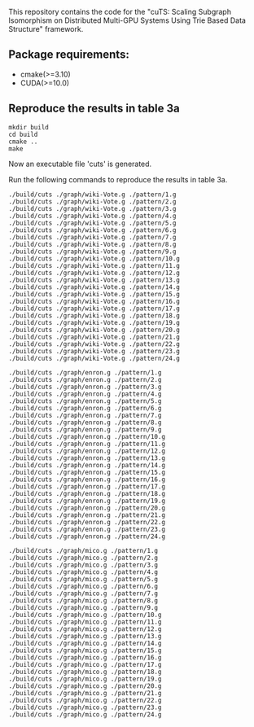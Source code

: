 This repository contains the code for the "cuTS: Scaling Subgraph Isomorphism on Distributed Multi-GPU Systems Using Trie Based Data Structure" framework. 

## Package requirements:
* cmake(>=3.10)
* CUDA(>=10.0)
    
## Reproduce the results in table 3a
    
    mkdir build
    cd build
    cmake ..
    make

Now an executable file 'cuts' is generated. 

Run the following commands to reproduce the results in table 3a.
    
    ./build/cuts ./graph/wiki-Vote.g ./pattern/1.g
    ./build/cuts ./graph/wiki-Vote.g ./pattern/2.g
    ./build/cuts ./graph/wiki-Vote.g ./pattern/3.g
    ./build/cuts ./graph/wiki-Vote.g ./pattern/4.g
    ./build/cuts ./graph/wiki-Vote.g ./pattern/5.g
    ./build/cuts ./graph/wiki-Vote.g ./pattern/6.g
    ./build/cuts ./graph/wiki-Vote.g ./pattern/7.g
    ./build/cuts ./graph/wiki-Vote.g ./pattern/8.g
    ./build/cuts ./graph/wiki-Vote.g ./pattern/9.g
    ./build/cuts ./graph/wiki-Vote.g ./pattern/10.g
    ./build/cuts ./graph/wiki-Vote.g ./pattern/11.g
    ./build/cuts ./graph/wiki-Vote.g ./pattern/12.g
    ./build/cuts ./graph/wiki-Vote.g ./pattern/13.g
    ./build/cuts ./graph/wiki-Vote.g ./pattern/14.g
    ./build/cuts ./graph/wiki-Vote.g ./pattern/15.g
    ./build/cuts ./graph/wiki-Vote.g ./pattern/16.g
    ./build/cuts ./graph/wiki-Vote.g ./pattern/17.g
    ./build/cuts ./graph/wiki-Vote.g ./pattern/18.g
    ./build/cuts ./graph/wiki-Vote.g ./pattern/19.g
    ./build/cuts ./graph/wiki-Vote.g ./pattern/20.g
    ./build/cuts ./graph/wiki-Vote.g ./pattern/21.g
    ./build/cuts ./graph/wiki-Vote.g ./pattern/22.g
    ./build/cuts ./graph/wiki-Vote.g ./pattern/23.g
    ./build/cuts ./graph/wiki-Vote.g ./pattern/24.g

    ./build/cuts ./graph/enron.g ./pattern/1.g
    ./build/cuts ./graph/enron.g ./pattern/2.g
    ./build/cuts ./graph/enron.g ./pattern/3.g
    ./build/cuts ./graph/enron.g ./pattern/4.g
    ./build/cuts ./graph/enron.g ./pattern/5.g
    ./build/cuts ./graph/enron.g ./pattern/6.g
    ./build/cuts ./graph/enron.g ./pattern/7.g
    ./build/cuts ./graph/enron.g ./pattern/8.g
    ./build/cuts ./graph/enron.g ./pattern/9.g
    ./build/cuts ./graph/enron.g ./pattern/10.g
    ./build/cuts ./graph/enron.g ./pattern/11.g
    ./build/cuts ./graph/enron.g ./pattern/12.g
    ./build/cuts ./graph/enron.g ./pattern/13.g
    ./build/cuts ./graph/enron.g ./pattern/14.g
    ./build/cuts ./graph/enron.g ./pattern/15.g
    ./build/cuts ./graph/enron.g ./pattern/16.g
    ./build/cuts ./graph/enron.g ./pattern/17.g
    ./build/cuts ./graph/enron.g ./pattern/18.g
    ./build/cuts ./graph/enron.g ./pattern/19.g
    ./build/cuts ./graph/enron.g ./pattern/20.g
    ./build/cuts ./graph/enron.g ./pattern/21.g
    ./build/cuts ./graph/enron.g ./pattern/22.g
    ./build/cuts ./graph/enron.g ./pattern/23.g
    ./build/cuts ./graph/enron.g ./pattern/24.g

    ./build/cuts ./graph/mico.g ./pattern/1.g
    ./build/cuts ./graph/mico.g ./pattern/2.g
    ./build/cuts ./graph/mico.g ./pattern/3.g
    ./build/cuts ./graph/mico.g ./pattern/4.g
    ./build/cuts ./graph/mico.g ./pattern/5.g
    ./build/cuts ./graph/mico.g ./pattern/6.g
    ./build/cuts ./graph/mico.g ./pattern/7.g
    ./build/cuts ./graph/mico.g ./pattern/8.g
    ./build/cuts ./graph/mico.g ./pattern/9.g
    ./build/cuts ./graph/mico.g ./pattern/10.g
    ./build/cuts ./graph/mico.g ./pattern/11.g
    ./build/cuts ./graph/mico.g ./pattern/12.g
    ./build/cuts ./graph/mico.g ./pattern/13.g
    ./build/cuts ./graph/mico.g ./pattern/14.g
    ./build/cuts ./graph/mico.g ./pattern/15.g
    ./build/cuts ./graph/mico.g ./pattern/16.g
    ./build/cuts ./graph/mico.g ./pattern/17.g
    ./build/cuts ./graph/mico.g ./pattern/18.g
    ./build/cuts ./graph/mico.g ./pattern/19.g
    ./build/cuts ./graph/mico.g ./pattern/20.g
    ./build/cuts ./graph/mico.g ./pattern/21.g
    ./build/cuts ./graph/mico.g ./pattern/22.g
    ./build/cuts ./graph/mico.g ./pattern/23.g
    ./build/cuts ./graph/mico.g ./pattern/24.g
    

